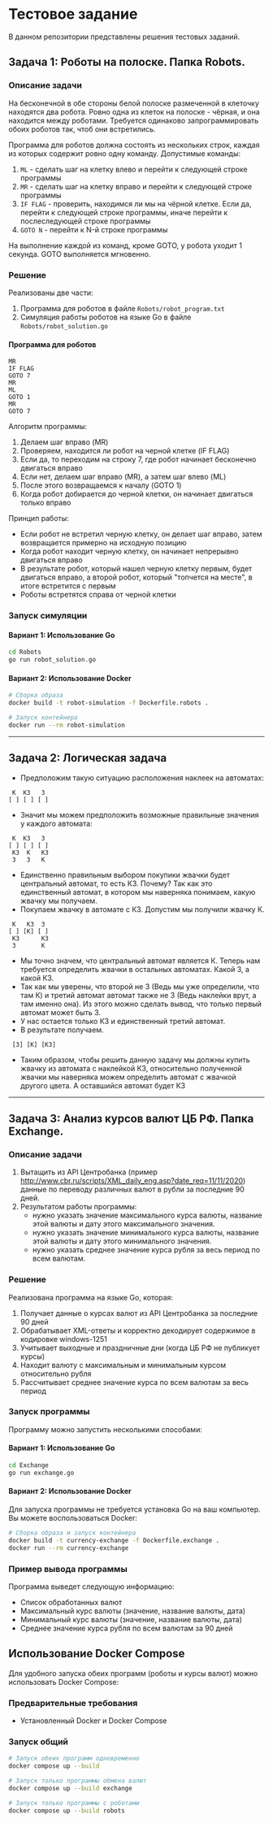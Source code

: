 # Тестовое задание

В данном репозитории представлены решения тестовых заданий.

## Задача 1: Роботы на полоске. Папка Robots.

### Описание задачи
На бесконечной в обе стороны белой полоске размеченной в клеточку находятся два робота. Ровно одна из клеток на полоске - чёрная, и она находится между роботами. Требуется одинаково запрограммировать обоих роботов так, чтоб они встретились.

Программа для роботов должна состоять из нескольких строк, каждая из которых содержит ровно одну команду. Допустимые команды:
1) `ML` - сделать шаг на клетку влево и перейти к следующей строке программы
2) `MR` - сделать шаг на клетку вправо и перейти к следующей строке программы
3) `IF FLAG` - проверить, находимся ли мы на чёрной клетке. Если да, перейти к следующей строке программы, иначе перейти к послеследующей строке программы
4) `GOTO N` - перейти к N-й строке программы

На выполнение каждой из команд, кроме GOTO, у робота уходит 1 секунда. GOTO выполняется мгновенно.

### Решение
Реализованы две части:
1. Программа для роботов в файле `Robots/robot_program.txt`
2. Симуляция работы роботов на языке Go в файле `Robots/robot_solution.go`

#### Программа для роботов
```
MR
IF FLAG
GOTO 7
MR
ML
GOTO 1
MR
GOTO 7
```

Алгоритм программы:
1. Делаем шаг вправо (MR)
2. Проверяем, находится ли робот на черной клетке (IF FLAG)
3. Если да, то переходим на строку 7, где робот начинает бесконечно двигаться вправо
4. Если нет, делаем шаг вправо (MR), а затем шаг влево (ML)
5. После этого возвращаемся к началу (GOTO 1)
6. Когда робот добирается до черной клетки, он начинает двигаться только вправо

Принцип работы:
- Если робот не встретил черную клетку, он делает шаг вправо, затем возвращается примерно на исходную позицию
- Когда робот находит черную клетку, он начинает непрерывно двигаться вправо
- В результате робот, который нашел черную клетку первым, будет двигаться вправо, а второй робот, который "топчется на месте", в итоге встретится с первым
- Роботы встретятся справа от черной клетки

### Запуск симуляции

#### Вариант 1: Использование Go
```bash
cd Robots
go run robot_solution.go
```

#### Вариант 2: Использование Docker
```bash
# Сборка образа
docker build -t robot-simulation -f Dockerfile.robots .

# Запуск контейнера
docker run --rm robot-simulation
```

---

## Задача 2: Логическая задача 

- Предположим такую ситуацию расположения наклеек на автоматах:

```
 К  КЗ   З
[ ] [ ] [ ]
```

- Значит мы можем предположить возможные правильные значения у каждого автомата:
 
```
 К  КЗ   З
[ ] [ ] [ ]
 КЗ  К   КЗ
 З   З   К
```

 - Единственно правильным выбором покупики жвачки будет центральный автомат, то есть КЗ. Почему? Так как это единственный автомат, в котором мы наверняка понимаем, какую жвачку мы получаем.
 - Покупаем жвачку в автомате с КЗ. Допустим мы получили жвачку К. 

```
 К   КЗ  З
[ ] [К] [ ]
 КЗ      КЗ
 З       К
```

 - Мы точно значем, что центральный автомат является К. Теперь нам требуется определить жвачки в остальных автоматах. Какой З, а какой КЗ. 
 - Так как мы уверены, что второй не З (Ведь мы уже определили, что там К) и третий автомат автомат также не З (Ведь наклейки врут, а там именно она). Из этого можно сделать вывод, что только первый автомат может быть З.
 - У нас остается только КЗ и единственный третий автомат.
 - В результате получаем.

```
 [З] [К] [КЗ]
```

- Таким образом, чтобы решить данную задачу мы должны купить жвачку из автомата с наклейкой КЗ, относительно полученной жвачки мы наверняка можем определить автомат с жвачкой другого цвета. А оставшийся автомат будет КЗ

---

## Задача 3: Анализ курсов валют ЦБ РФ. Папка Exchange.

### Описание задачи
1. Вытащить из API Центробанка (пример http://www.cbr.ru/scripts/XML_daily_eng.asp?date_req=11/11/2020) данные по переводу различных валют в рубли за последние 90 дней.
2. Результатом работы программы:  
   - нужно указать значение максимального курса валюты, название этой валюты и дату этого максимального значения.
   - нужно указать значение минимального курса валюты, название этой валюты и дату этого минимального значения.
   - нужно указать среднее значение курса рубля за весь период по всем валютам.

### Решение
Реализована программа на языке Go, которая:
1. Получает данные о курсах валют из API Центробанка за последние 90 дней
2. Обрабатывает XML-ответы и корректно декодирует содержимое в кодировке windows-1251
3. Учитывает выходные и праздничные дни (когда ЦБ РФ не публикует курсы)
4. Находит валюту с максимальным и минимальным курсом относительно рубля
5. Рассчитывает среднее значение курса по всем валютам за весь период

### Запуск программы
Программу можно запустить несколькими способами:

#### Вариант 1: Использование Go
```bash
cd Exchange
go run exchange.go
```

#### Вариант 2: Использование Docker
Для запуска программы не требуется установка Go на ваш компьютер. Вы можете воспользоваться Docker:

```bash
# Сборка образа и запуск контейнера
docker build -t currency-exchange -f Dockerfile.exchange .
docker run --rm currency-exchange
```

### Пример вывода программы
Программа выведет следующую информацию:
- Список обработанных валют
- Максимальный курс валюты (значение, название валюты, дата)
- Минимальный курс валюты (значение, название валюты, дата)
- Среднее значение курса рубля по всем валютам за 90 дней

## Использование Docker Compose

Для удобного запуска обеих программ (роботы и курсы валют) можно использовать Docker Compose:

### Предварительные требования
- Установленный Docker и Docker Compose

### Запуск общий

```bash
# Запуск обеих программ одновременно
docker compose up --build

# Запуск только программы обмена валют
docker compose up --build exchange

# Запуск только программы с роботами
docker compose up --build robots
```

